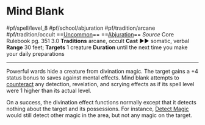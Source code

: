 # Mind Blank
#pf/spell/level_8 #pf/school/abjuration #pf/tradition/arcane #pf/tradition/occult
==[Uncommon](../../../Traits/Uncommon.md)== ==[Abjuration](../../../Traits/Abjuration.md)==
*Source* Core Rulebook pg. 351 3.0
**Traditions** arcane, occult
**Cast** ►► somatic, verbal
**Range** 30 feet; **Targets** 1 creature
**Duration** until the next time you make your daily preparations

---
Powerful wards hide a creature from divination magic. The target gains a +4 status bonus to saves against mental effects. Mind blank attempts to [counteract](../../../Rules/Counteracting.md) any detection, revelation, and scrying effects as if its spell level were 1 higher than its actual level.

On a success, the divination effect functions normally except that it detects nothing about the target and its possessions. For instance, [Detect Magic](../Cantrips/Detect%20Magic.md) would still detect other magic in the area, but not any magic on the target.